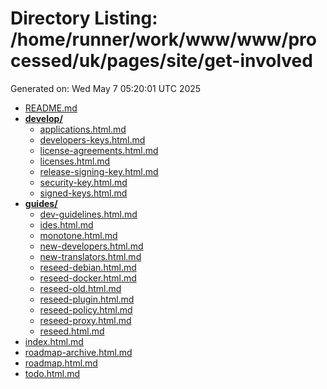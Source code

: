 # Directory Listing: /home/runner/work/www/www/processed/uk/pages/site/get-involved
Generated on: Wed May  7 05:20:01 UTC 2025

- [README.md](README.md)
- **[develop/](develop/)**
  - [applications.html.md](develop/applications.html.md)
  - [developers-keys.html.md](develop/developers-keys.html.md)
  - [license-agreements.html.md](develop/license-agreements.html.md)
  - [licenses.html.md](develop/licenses.html.md)
  - [release-signing-key.html.md](develop/release-signing-key.html.md)
  - [security-key.html.md](develop/security-key.html.md)
  - [signed-keys.html.md](develop/signed-keys.html.md)
- **[guides/](guides/)**
  - [dev-guidelines.html.md](guides/dev-guidelines.html.md)
  - [ides.html.md](guides/ides.html.md)
  - [monotone.html.md](guides/monotone.html.md)
  - [new-developers.html.md](guides/new-developers.html.md)
  - [new-translators.html.md](guides/new-translators.html.md)
  - [reseed-debian.html.md](guides/reseed-debian.html.md)
  - [reseed-docker.html.md](guides/reseed-docker.html.md)
  - [reseed-old.html.md](guides/reseed-old.html.md)
  - [reseed-plugin.html.md](guides/reseed-plugin.html.md)
  - [reseed-policy.html.md](guides/reseed-policy.html.md)
  - [reseed-proxy.html.md](guides/reseed-proxy.html.md)
  - [reseed.html.md](guides/reseed.html.md)
- [index.html.md](index.html.md)
- [roadmap-archive.html.md](roadmap-archive.html.md)
- [roadmap.html.md](roadmap.html.md)
- [todo.html.md](todo.html.md)
